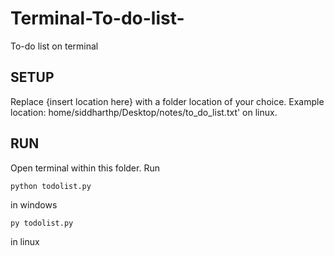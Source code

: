 # Terminal-To-do-list-
To-do list on terminal

## SETUP
Replace {insert location here} with a folder location of your choice. 
Example location: home/siddharthp/Desktop/notes/to_do_list.txt' on linux.

## RUN
Open terminal within this folder. 
Run
```
python todolist.py
```
in windows
```
py todolist.py
```
in linux

